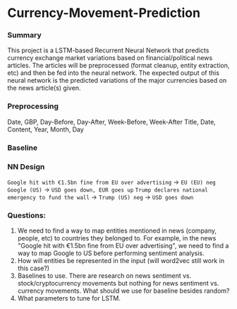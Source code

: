 # Currency-Movement-Prediction

### Summary

This project is a LSTM-based Recurrent Neural Network that predicts currency exchange market variations based on financial/political news articles. The articles will be preprocessed (format cleanup, entity extraction, etc) and then be fed into the neural network. The expected output of this neural network is the predicted variations of the major currencies based on the news article(s) given. 

### Preprocessing

Date, GBP, Day-Before, Day-After, Week-Before, Week-After
Title, Date, Content, Year, Month, Day

### Baseline

### NN Design 

`Google hit with €1.5bn fine from EU over advertising` -> `EU (EU) neg Google (US)` -> `USD goes down, EUR goes up`
`Trump declares national emergency to fund the wall` -> `Trump (US) neg` -> `USD goes down`

### Questions:

1. We need to find a way to map entities mentioned in news (company, people, etc) to countries they belonged to. For example, in the news "Google hit with €1.5bn fine from EU over advertising", we need to find a way to map Google to US before performing sentiment analysis. 
2. How will entities be represented in the input (will word2vec still work in this case?)
3. Baselines to use. There are research on news sentiment vs. stock/cryptocurrency movements but nothing for news sentiment vs. currency movements. What should we use for baseline besides random?
4. What parameters to tune for LSTM.